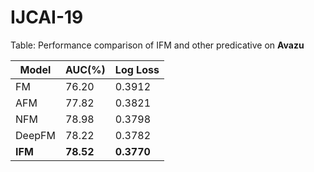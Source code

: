 # IJCAI-19

Table: Performance comparison of IFM and other predicative on **Avazu**

| Model | AUC(%) | Log Loss |
| ------------- | ------------- | ------------- |
| FM | 76.20 | 0.3912 |
| AFM | 77.82 | 0.3821 |
| NFM | 78.98 | 0.3798 |
| DeepFM | 78.22 | 0.3782 |
| **IFM** | **78.52** | **0.3770** |
